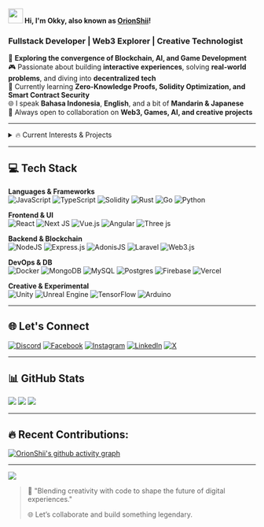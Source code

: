 <h4 align="left"><img src="https://raw.githubusercontent.com/sidbelbase/sidbelbase/master/wave.gif" width="30px"><strong> Hi, I'm Okky, also known as <a href="https://github.com/OrionShii/">OrionShii</a>!</strong></h4>

### Fullstack Developer | Web3 Explorer | Creative Technologist

🚀 **Exploring the convergence of Blockchain, AI, and Game Development**  
🎮 Passionate about building **interactive experiences**, solving **real-world problems**, and diving into **decentralized tech**  
🧠 Currently learning **Zero-Knowledge Proofs, Solidity Optimization, and Smart Contract Security**  
🌐 I speak **Bahasa Indonesia**, **English**, and a bit of **Mandarin & Japanese**  
🎯 Always open to collaboration on **Web3, Games, AI, and creative projects**  

---

<details>
  <summary>🔥 Current Interests & Projects</summary>

- 🎮 **Learning Game Dev** – Building simple games to understand core logic, design, and player interaction  
- 🧠 **Exploring AI** – Testing small models and tools to automate tasks and generate content  
- ⛓️ **Practicing Web3** – Deploying smart contracts using **Solidity**, **Hardhat**, and **Web3.js**  

</details>


---

## 💻 Tech Stack

**Languages & Frameworks**  
![JavaScript](https://img.shields.io/badge/javascript-%23323330.svg?style=flat-square&logo=javascript&logoColor=%23F7DF1E)
![TypeScript](https://img.shields.io/badge/typescript-%23007ACC.svg?style=flat-square&logo=typescript&logoColor=white)
![Solidity](https://img.shields.io/badge/Solidity-%23363636.svg?style=flat-square&logo=solidity&logoColor=white)
![Rust](https://img.shields.io/badge/rust-%23000000.svg?style=flat-square&logo=rust&logoColor=white)
![Go](https://img.shields.io/badge/go-%2300ADD8.svg?style=flat-square&logo=go&logoColor=white)
![Python](https://img.shields.io/badge/python-3670A0?style=flat-square&logo=python&logoColor=ffdd54)

**Frontend & UI**  
![React](https://img.shields.io/badge/react-%2320232a.svg?style=flat-square&logo=react&logoColor=%2361DAFB)
![Next JS](https://img.shields.io/badge/Next-black?style=flat-square&logo=next.js&logoColor=white)
![Vue.js](https://img.shields.io/badge/vue.js-%2335495e.svg?style=flat-square&logo=vuedotjs&logoColor=%234FC08D)
![Angular](https://img.shields.io/badge/angular-%23DD0031.svg?style=flat-square&logo=angular&logoColor=white)
![Three js](https://img.shields.io/badge/threejs-black?style=flat-square&logo=three.js&logoColor=white)

**Backend & Blockchain**  
![NodeJS](https://img.shields.io/badge/node.js-6DA55F?style=flat-square&logo=node.js&logoColor=white)
![Express.js](https://img.shields.io/badge/express.js-%23404d59.svg?style=flat-square&logo=express&logoColor=%2361DAFB)
![AdonisJS](https://img.shields.io/badge/adonisjs-%23220052.svg?style=flat-square&logo=adonisjs&logoColor=white)
![Laravel](https://img.shields.io/badge/laravel-%23FF2D20.svg?style=flat-square&logo=laravel&logoColor=white)
![Web3.js](https://img.shields.io/badge/web3.js-F16822?style=flat-square&logo=web3.js&logoColor=white)

**DevOps & DB**  
![Docker](https://img.shields.io/badge/docker-%230db7ed.svg?style=flat-square&logo=docker&logoColor=white)
![MongoDB](https://img.shields.io/badge/MongoDB-%234ea94b.svg?style=flat-square&logo=mongodb&logoColor=white)
![MySQL](https://img.shields.io/badge/mysql-4479A1.svg?style=flat-square&logo=mysql&logoColor=white)
![Postgres](https://img.shields.io/badge/postgres-%23316192.svg?style=flat-square&logo=postgresql&logoColor=white)
![Firebase](https://img.shields.io/badge/firebase-%23039BE5.svg?style=flat-square&logo=firebase)
![Vercel](https://img.shields.io/badge/vercel-%23000000.svg?style=flat-square&logo=vercel&logoColor=white)

**Creative & Experimental**  
![Unity](https://img.shields.io/badge/unity-%23000000.svg?style=flat-square&logo=unity&logoColor=white)
![Unreal Engine](https://img.shields.io/badge/unrealengine-%23313131.svg?style=flat-square&logo=unrealengine&logoColor=white)
![TensorFlow](https://img.shields.io/badge/TensorFlow-%23FF6F00.svg?style=flat-square&logo=TensorFlow&logoColor=white)
![Arduino](https://img.shields.io/badge/-Arduino-00979D?style=flat-square&logo=Arduino&logoColor=white)

---

## 🌐 Let's Connect

[![Discord](https://img.shields.io/badge/Discord-%237289DA.svg?logo=discord&logoColor=white)](https://discord.gg/C3MeUVKRCD)
[![Facebook](https://img.shields.io/badge/Facebook-%231877F2.svg?logo=Facebook&logoColor=white)](https://www.facebook.com/share/15kMqPRoTr/)
[![Instagram](https://img.shields.io/badge/Instagram-%23E4405F.svg?logo=Instagram&logoColor=white)](https://www.instagram.com/zennshii/)
[![LinkedIn](https://img.shields.io/badge/LinkedIn-%230077B5.svg?logo=linkedin&logoColor=white)](https://www.linkedin.com/in/okkytw)
[![X](https://img.shields.io/badge/X-black.svg?logo=X&logoColor=white)](https://x.com/Okky_TW)

---

## 📊 GitHub Stats

![](https://github-readme-stats.vercel.app/api?username=OrionShii&theme=dark&hide_border=false&include_all_commits=true&count_private=true)
![](https://nirzak-streak-stats.vercel.app/?user=OrionShii&theme=dark&hide_border=false)
![](https://github-readme-stats.vercel.app/api/top-langs/?username=OrionShii&theme=dark&hide_border=false&include_all_commits=true&count_private=true&layout=compact)

---
## 🔥 Recent Contributions:
[![OrionShii's github activity graph](https://github-readme-activity-graph.vercel.app/graph?username=OrionShii&bg_color=000000&color=00e1ff&line=1bc4f5&point=ffffff&area=true&hide_border=true)](https://github.com/ashutosh00710/github-readme-activity-graph)

---

[![](https://visitcount.itsvg.in/api?id=OrionShii&icon=5&color=0)](https://visitcount.itsvg.in)

> 🚀 "Blending creativity with code to shape the future of digital experiences."
>  
> 🌐 Let’s collaborate and build something legendary.

<!-- Proudly crafted by OrionShii -->
